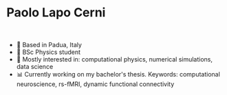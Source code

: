 # Paolo Lapo Cerni
   <br />
  
 <!---
  <a href="https://github.com/anuraghazra/github-readme-stats">
    <img align="right" src="https://github-readme-stats.vercel.app/api/top-langs/?username=paololapo&hide_progress=true&theme=nord" width="370"/>
  </a>
--->

-  📌 Based in Padua, Italy
-  🔭 BSc Physics student
-  🎈 Mostly interested in: computational physics, numerical simulations, data science
-  📊 Currently working on my bachelor's thesis. Keywords: computational neuroscience, rs-fMRI, dynamic functional connectivity

  <br />
